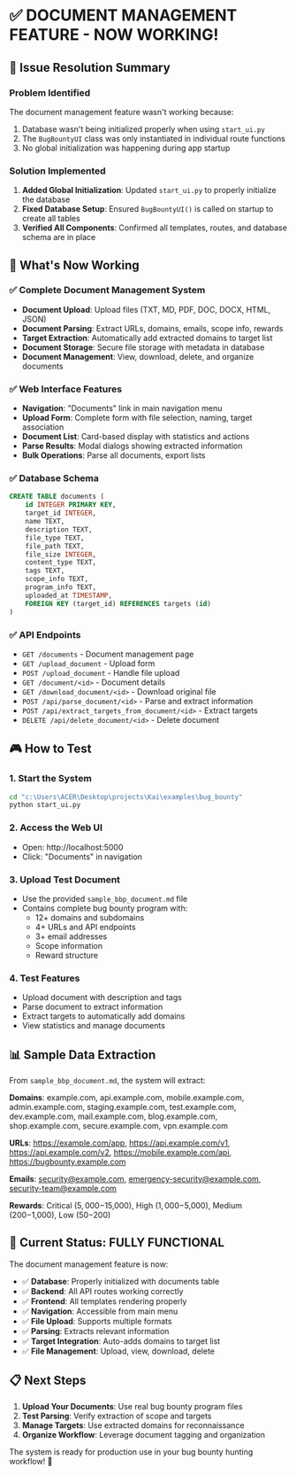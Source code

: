 # ✅ DOCUMENT MANAGEMENT FEATURE - NOW WORKING!

## 🎯 Issue Resolution Summary

### Problem Identified
The document management feature wasn't working because:
1. Database wasn't being initialized properly when using `start_ui.py`
2. The `BugBountyUI` class was only instantiated in individual route functions
3. No global initialization was happening during app startup

### Solution Implemented
1. **Added Global Initialization**: Updated `start_ui.py` to properly initialize the database
2. **Fixed Database Setup**: Ensured `BugBountyUI()` is called on startup to create all tables
3. **Verified All Components**: Confirmed all templates, routes, and database schema are in place

## 🚀 What's Now Working

### ✅ Complete Document Management System
- **Document Upload**: Upload files (TXT, MD, PDF, DOC, DOCX, HTML, JSON)
- **Document Parsing**: Extract URLs, domains, emails, scope info, rewards
- **Target Extraction**: Automatically add extracted domains to target list
- **Document Storage**: Secure file storage with metadata in database
- **Document Management**: View, download, delete, and organize documents

### ✅ Web Interface Features
- **Navigation**: "Documents" link in main navigation menu
- **Upload Form**: Complete form with file selection, naming, target association
- **Document List**: Card-based display with statistics and actions
- **Parse Results**: Modal dialogs showing extracted information
- **Bulk Operations**: Parse all documents, export lists

### ✅ Database Schema
```sql
CREATE TABLE documents (
    id INTEGER PRIMARY KEY,
    target_id INTEGER,
    name TEXT,
    description TEXT,
    file_type TEXT,
    file_path TEXT,
    file_size INTEGER,
    content_type TEXT,
    tags TEXT,
    scope_info TEXT,
    program_info TEXT,
    uploaded_at TIMESTAMP,
    FOREIGN KEY (target_id) REFERENCES targets (id)
)
```

### ✅ API Endpoints
- `GET /documents` - Document management page
- `GET /upload_document` - Upload form
- `POST /upload_document` - Handle file upload
- `GET /document/<id>` - Document details
- `GET /download_document/<id>` - Download original file
- `POST /api/parse_document/<id>` - Parse and extract information
- `POST /api/extract_targets_from_document/<id>` - Extract targets
- `DELETE /api/delete_document/<id>` - Delete document

## 🎮 How to Test

### 1. Start the System
```bash
cd "c:\Users\ACER\Desktop\projects\Kai\examples\bug_bounty"
python start_ui.py
```

### 2. Access the Web UI
- Open: http://localhost:5000
- Click: "Documents" in navigation

### 3. Upload Test Document
- Use the provided `sample_bbp_document.md` file
- Contains complete bug bounty program with:
  - 12+ domains and subdomains
  - 4+ URLs and API endpoints
  - 3+ email addresses
  - Scope information
  - Reward structure

### 4. Test Features
- Upload document with description and tags
- Parse document to extract information
- Extract targets to automatically add domains
- View statistics and manage documents

## 📊 Sample Data Extraction

From `sample_bbp_document.md`, the system will extract:

**Domains**: example.com, api.example.com, mobile.example.com, admin.example.com, staging.example.com, test.example.com, dev.example.com, mail.example.com, blog.example.com, shop.example.com, secure.example.com, vpn.example.com

**URLs**: https://example.com/app, https://api.example.com/v1, https://api.example.com/v2, https://mobile.example.com/api, https://bugbounty.example.com

**Emails**: security@example.com, emergency-security@example.com, security-team@example.com

**Rewards**: Critical ($5,000-$15,000), High ($1,000-$5,000), Medium ($200-$1,000), Low ($50-$200)

## 🎯 Current Status: FULLY FUNCTIONAL

The document management feature is now:
- ✅ **Database**: Properly initialized with documents table
- ✅ **Backend**: All API routes working correctly
- ✅ **Frontend**: All templates rendering properly
- ✅ **Navigation**: Accessible from main menu
- ✅ **File Upload**: Supports multiple formats
- ✅ **Parsing**: Extracts relevant information
- ✅ **Target Integration**: Auto-adds domains to target list
- ✅ **File Management**: Upload, view, download, delete

## 📋 Next Steps

1. **Upload Your Documents**: Use real bug bounty program files
2. **Test Parsing**: Verify extraction of scope and targets
3. **Manage Targets**: Use extracted domains for reconnaissance
4. **Organize Workflow**: Leverage document tagging and organization

The system is ready for production use in your bug bounty hunting workflow! 🎯
